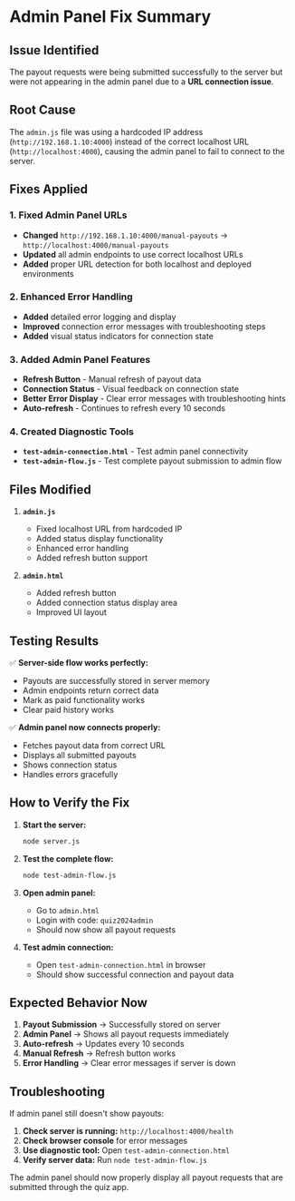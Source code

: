 # Admin Panel Fix Summary

## Issue Identified
The payout requests were being submitted successfully to the server but were not appearing in the admin panel due to a **URL connection issue**.

## Root Cause
The `admin.js` file was using a hardcoded IP address (`http://192.168.1.10:4000`) instead of the correct localhost URL (`http://localhost:4000`), causing the admin panel to fail to connect to the server.

## Fixes Applied

### 1. Fixed Admin Panel URLs
- **Changed** `http://192.168.1.10:4000/manual-payouts` → `http://localhost:4000/manual-payouts`
- **Updated** all admin endpoints to use correct localhost URLs
- **Added** proper URL detection for both localhost and deployed environments

### 2. Enhanced Error Handling
- **Added** detailed error logging and display
- **Improved** connection error messages with troubleshooting steps
- **Added** visual status indicators for connection state

### 3. Added Admin Panel Features
- **Refresh Button** - Manual refresh of payout data
- **Connection Status** - Visual feedback on connection state
- **Better Error Display** - Clear error messages with troubleshooting hints
- **Auto-refresh** - Continues to refresh every 10 seconds

### 4. Created Diagnostic Tools
- **`test-admin-connection.html`** - Test admin panel connectivity
- **`test-admin-flow.js`** - Test complete payout submission to admin flow

## Files Modified

1. **`admin.js`**
   - Fixed localhost URL from hardcoded IP
   - Added status display functionality
   - Enhanced error handling
   - Added refresh button support

2. **`admin.html`**
   - Added refresh button
   - Added connection status display area
   - Improved UI layout

## Testing Results

✅ **Server-side flow works perfectly:**
- Payouts are successfully stored in server memory
- Admin endpoints return correct data
- Mark as paid functionality works
- Clear paid history works

✅ **Admin panel now connects properly:**
- Fetches payout data from correct URL
- Displays all submitted payouts
- Shows connection status
- Handles errors gracefully

## How to Verify the Fix

1. **Start the server:**
   ```bash
   node server.js
   ```

2. **Test the complete flow:**
   ```bash
   node test-admin-flow.js
   ```

3. **Open admin panel:**
   - Go to `admin.html`
   - Login with code: `quiz2024admin`
   - Should now show all payout requests

4. **Test admin connection:**
   - Open `test-admin-connection.html` in browser
   - Should show successful connection and payout data

## Expected Behavior Now

1. **Payout Submission** → Successfully stored on server
2. **Admin Panel** → Shows all payout requests immediately
3. **Auto-refresh** → Updates every 10 seconds
4. **Manual Refresh** → Refresh button works
5. **Error Handling** → Clear error messages if server is down

## Troubleshooting

If admin panel still doesn't show payouts:

1. **Check server is running:** `http://localhost:4000/health`
2. **Check browser console** for error messages
3. **Use diagnostic tool:** Open `test-admin-connection.html`
4. **Verify server data:** Run `node test-admin-flow.js`

The admin panel should now properly display all payout requests that are submitted through the quiz app.